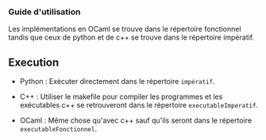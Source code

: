 ### Guide d'utilisation

Les implémentations en OCaml se trouve dans le répertoire fonctionnel tandis que ceux de python
et de c++ se trouve dans le répertoire impératif.

## Execution

- Python :
  Exécuter directement dans le répertoire ``impératif``.

- C++ :
  Utiliser le makefile pour compiler les programmes et les exécutables c++
  se retrouveront dans le répertoire ``executableImperatif``.

- OCaml :
  Même chose qu'avec c++ sauf qu'ils seront dans le répertoire ``executableFonctionnel``.
